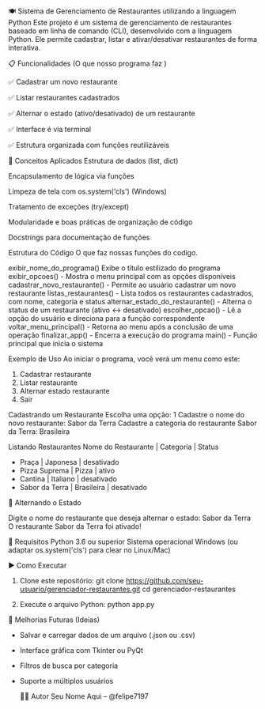 🍽️ Sistema de Gerenciamento de Restaurantes utilizando a linguagem Python 
Este projeto é um sistema de gerenciamento de restaurantes baseado em linha de comando (CLI), desenvolvido com a linguagem Python. Ele permite cadastrar, listar e ativar/desativar restaurantes de forma interativa.

📋 Funcionalidades (O que nosso programa faz )



✅ Cadastrar um novo restaurante

✅ Listar restaurantes cadastrados

✅ Alternar o estado (ativo/desativado) de um restaurante

✅ Interface é via terminal

✅ Estrutura organizada com funções reutilizáveis





🧠 Conceitos Aplicados
Estrutura de dados (list, dict)

Encapsulamento de lógica via funções

Limpeza de tela com os.system('cls') (Windows)

Tratamento de exceções (try/except)

Modularidade e boas práticas de organização de código

Docstrings para documentação de funções

Estrutura do Código
O que faz nossas funções do codigo.

exibir_nome_do_programa() Exibe o título estilizado do programa
exibir_opcoes()	                   -  Mostra o menu principal com as opções disponíveis
cadastrar_novo_restaurante()       -  Permite ao usuário cadastrar um novo restaurante
listas_restaurantes()	             -  Lista todos os restaurantes cadastrados, com nome, categoria e status
alternar_estado_do_restaurante()	 -  Alterna o status de um restaurante (ativo ↔ desativado)
escolher_opcao()	                 -  Lê a opção do usuário e direciona para a função correspondente
voltar_menu_principal()	           -  Retorna ao menu após a conclusão de uma operação
finalizar_app()                    -  Encerra a execução do programa
main()	                           -  Função principal que inicia o sistema


Exemplo de Uso
Ao iniciar o programa, você verá um menu como este:
1. Cadastrar restaurante  
2. Listar restaurante  
3. Alternar estado restaurante  
4. Sair  


Cadastrando um Restaurante
Escolha uma opção: 1
Cadastre o nome do novo restaurante: Sabor da Terra
Cadastre a categoria do restaurante Sabor da Terra: Brasileira

Listando Restaurantes
Nome do Restaurante      | Categoria           | Status
- Praça                 | Japonesa            | desativado
- Pizza Suprema         | Pizza               | ativo
- Cantina               | Italiano            | desativado
- Sabor da Terra        | Brasileira          | desativado


🔄 Alternando o Estado

Digite o nome do restaurante que deseja alternar o estado: Sabor da Terra
O restaurante Sabor da Terra foi ativado!


🧰 Requisitos
Python 3.6 ou superior
Sistema operacional Windows (ou adaptar os.system('cls') para clear no Linux/Mac)

▶️ Como Executar
1. Clone este repositório:
git clone https://github.com/seu-usuario/gerenciador-restaurantes.git
cd gerenciador-restaurantes

2. Execute o arquivo Python:
python app.py

📝 Melhorias Futuras (Ideias)
- Salvar e carregar dados de um arquivo (.json ou .csv)
- Interface gráfica com Tkinter ou PyQt
- Filtros de busca por categoria
- Suporte a múltiplos usuários

  👨‍💻 Autor
Seu Nome Aqui – @felipe7197



